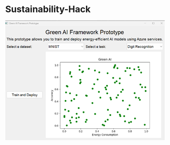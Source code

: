 # Sustainability-Hack

![Alt text](https://github.com/ABHIJATSARARI/Sustainability-Hack/blob/main/prototype1/us.png)
